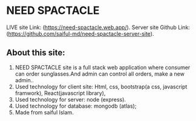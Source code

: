 # NEED SPACTACLE

LIVE site Link: (https://need-spactacle.web.app/).
Server site Github Link: (https://github.com/saiful-md/need-spactacle-server-site).

## About this site: 

1. NEED SPACTACLE  site is a full stack web application where consumer can order sunglasses.And admin can control all orders, make a new admin..
2. Used technology for client site: Html, css, bootstrap(a css, javascript framwork), React(javascript library), 
3. Used technology for server: node (express).
4. Used technology for database: mongodb (atlas);
5. Made from saiful Islam.

